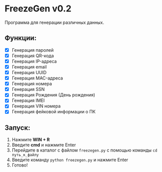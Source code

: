 # FreezeGen v0.2

Программа для генерации различных данных.

## Функции:
- [x] Генерация паролей
- [x] Генерация QR-кода
- [x] Генерация IP-адреса
- [x] Генерация email
- [x] Генерация UUID
- [x] Генерация MAC-адреса
- [x] Генерация номера
- [x] Генерация SSN
- [x] Генерация Рождения (День рождения)
- [x] Генерация IMEI
- [x] Генерация VIN номера
- [x] Генерация фейковой информации о ПК

## Запуск:
1. Нажмите **WIN + R**
2. Введите **cmd** и нажмите Enter
3. Перейдите в каталог с файлом `freezegen.py` с помощью команды `cd путь_к_файлу`
4. Введите команду `python freezegen.py` и нажмите Enter
5. Готово!

